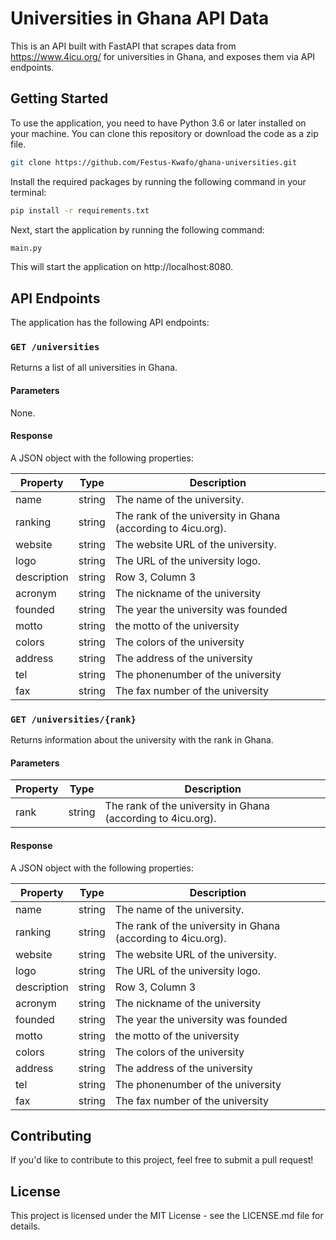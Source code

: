 # Universities in Ghana API Data
This is an API built with FastAPI that scrapes data from https://www.4icu.org/ for universities in Ghana, and exposes them via API endpoints.

## Getting Started
To use the application, you need to have Python 3.6 or later installed on your machine. You can clone this repository or download the code as a zip file.

```bash
git clone https://github.com/Festus-Kwafo/ghana-universities.git
```

Install the required packages by running the following command in your terminal:

```bash
pip install -r requirements.txt
```
Next, start the application by running the following command:
```bash
main.py 
```

This will start the application on http://localhost:8080.

## API Endpoints
The application has the following API endpoints:

### `GET /universities`
Returns a list of all universities in Ghana.
#### Parameters
None.

#### Response
A JSON object with the following properties:

| Property    | Type   | Description                                                  |
|-------------|--------|--------------------------------------------------------------|
| name        | string | The name of the university.                                  |
| ranking     | string | The rank of the university in Ghana (according to 4icu.org). |
| website     | string | The website URL of the university.                           |
| logo        | string | The  URL of the university logo.                             |
| description | string | Row 3, Column 3                                              |
| acronym     | string | The nickname of the university                               |
| founded     | string | The year the university was founded                          |
| motto       | string | the motto of the university                                  |
| colors      | string | The colors of the university                                 |
| address     | string | The address of the university                                |
| tel         | string | The phonenumber of the university                            |
| fax         | string | The fax number of the university                             |
### `GET /universities/{rank}`
Returns information about the university with the rank in Ghana.
#### Parameters
| Property | Type   | Description                                                  |
|----------|--------|--------------------------------------------------------------|
| rank     | string | The rank of the university in Ghana (according to 4icu.org). |
#### Response
A JSON object with the following properties:

| Property    | Type   | Description                                                  |
|-------------|--------|--------------------------------------------------------------|
| name        | string | The name of the university.                                  |
| ranking     | string | The rank of the university in Ghana (according to 4icu.org). |
| website     | string | The website URL of the university.                           |
| logo        | string | The  URL of the university logo.                             |
| description | string | Row 3, Column 3                                              |
| acronym     | string | The nickname of the university                               |
| founded     | string | The year the university was founded                          |
| motto       | string | the motto of the university                                  |
| colors      | string | The colors of the university                                 |
| address     | string | The address of the university                                |
| tel         | string | The phonenumber of the university                            |
| fax         | string | The fax number of the university                             |
## Contributing
If you'd like to contribute to this project, feel free to submit a pull request!

## License
This project is licensed under the MIT License - see the LICENSE.md file for details.